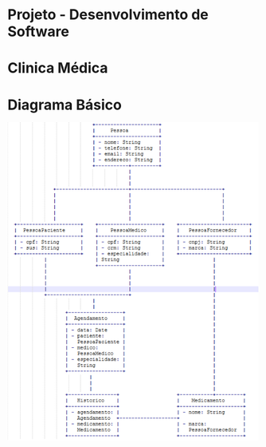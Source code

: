 # Projeto - Desenvolvimento de Software
# Clinica Médica

# Diagrama Básico

![Diagrama](/Diagrama.png)